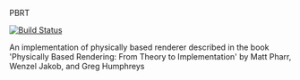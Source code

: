 PBRT   

[![Build Status](https://travis-ci.com/DveloperY0115/PBRT.svg?branch=master)](https://travis-ci.com/DveloperY0115/PBRT)

An implementation of physically based renderer described in the book 'Physically Based Rendering: From Theory to Implementation' by Matt Pharr, Wenzel Jakob, and Greg Humphreys
